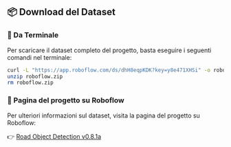 ## 📦 Download del Dataset

### 🐧 Da Terminale
Per scaricare il dataset completo del progetto, basta eseguire i seguenti comandi nel terminale:

```bash
curl -L "https://app.roboflow.com/ds/dhH8eqpKDK?key=y8e471XHSi" -o roboflow.zip
unzip roboflow.zip
rm roboflow.zip
```
### 📁 Pagina del progetto su Roboflow

Per ulteriori informazioni sul dataset, visita la pagina del progetto su Roboflow:

👉 [Road Object Detection v0.8.1a](https://app.roboflow.com/yolorc-rrbm0/road-object-detection-v081a/)
